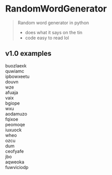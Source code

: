 # RandomWordGenerator
> Random word generator in python
> - does what it says on the tin
> - code easy to read lol

## v1.0 examples
buozlaexk  
quwiamc  
ipbowxeetu  
douvn  
wze  
afuaja  
vaix  
bgiope  
wxu  
aodamuzo  
fqixoe  
peomoqe  
iuxuock  
wheo  
ozcu  
dum  
ceofyafe  
jbo  
aqweoka  
fuwviciodp  
